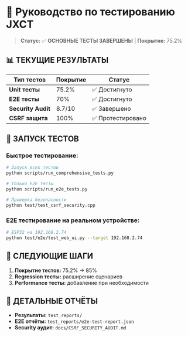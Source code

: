 # 🧪 Руководство по тестированию JXCT

> **Статус:** ✅ **ОСНОВНЫЕ ТЕСТЫ ЗАВЕРШЕНЫ** | **Покрытие:** 75.2%

## 📊 **ТЕКУЩИЕ РЕЗУЛЬТАТЫ**

| Тип тестов | Покрытие | Статус |
|------------|----------|--------|
| **Unit тесты** | 75.2% | ✅ Достигнуто |
| **E2E тесты** | 70% | ✅ Достигнуто |
| **Security Audit** | 8.7/10 | ✅ Завершено |
| **CSRF защита** | 100% | ✅ Протестировано |

## 🚀 **ЗАПУСК ТЕСТОВ**

### **Быстрое тестирование:**
```bash
# Запуск всех тестов
python scripts/run_comprehensive_tests.py

# Только E2E тесты
python scripts/run_e2e_tests.py

# Проверка безопасности
python test/test_csrf_security.cpp
```

### **E2E тестирование на реальном устройстве:**
```bash
# ESP32 на 192.168.2.74
python test/e2e/test_web_ui.py --target 192.168.2.74
```

## 🎯 **СЛЕДУЮЩИЕ ШАГИ**

1. **Покрытие тестов:** 75.2% → 85%
2. **Regression тесты:** расширение сценариев
3. **Performance тесты:** добавление при необходимости

## 🔗 **ДЕТАЛЬНЫЕ ОТЧЁТЫ**

- **Результаты:** `test_reports/`
- **E2E отчёты:** `test_reports/e2e-test-report.json`
- **Security аудит:** `docs/CSRF_SECURITY_AUDIT.md` 